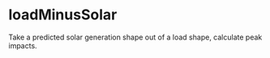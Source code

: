 # loadMinusSolar
Take a predicted solar generation shape out of a load shape, calculate peak impacts.

